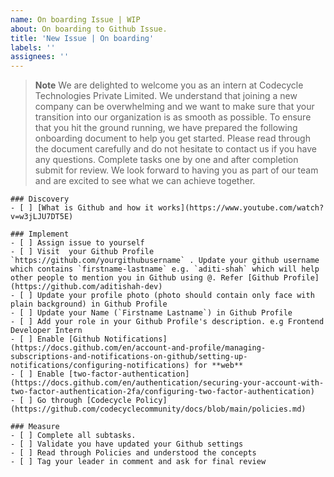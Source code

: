 ```yaml
---
name: On boarding Issue | WIP
about: On boarding to Github Issue.
title: 'New Issue | On boarding'
labels: ''
assignees: ''
---
```


> **Note**
We are delighted to welcome you as an intern at Codecycle Technologies Private Limited. We understand that joining a new company can be overwhelming and we want to make sure that your transition into our organization is as smooth as possible. To ensure that you hit the ground running, we have prepared the following onboarding document to help you get started.
Please read through the document carefully and do not hesitate to contact us if you have any questions. Complete tasks one by one and after completion submit for review.
We look forward to having you as part of our team and are excited to see what we can achieve together.

```[tasklist]
### Discovery
- [ ] [What is Github and how it works](https://www.youtube.com/watch?v=w3jLJU7DT5E)
```

```[tasklist]
### Implement
- [ ] Assign issue to yourself
- [ ] Visit  your Github Profile `https://github.com/yourgithubusername` . Update your github username which contains `firstname-lastname` e.g. `aditi-shah` which will help other people to mention you in Github using @. Refer [Github Profile](https://github.com/aditishah-dev)
- [ ] Update your profile photo (photo should contain only face with plain background) in Github Profile
- [ ] Update your Name (`Firstname Lastname`) in Github Profile
- [ ] Add your role in your Github Profile's description. e.g Frontend Developer Intern
- [ ] Enable [Github Notifications](https://docs.github.com/en/account-and-profile/managing-subscriptions-and-notifications-on-github/setting-up-notifications/configuring-notifications) for **web**
- [ ] Enable [two-factor-authentication](https://docs.github.com/en/authentication/securing-your-account-with-two-factor-authentication-2fa/configuring-two-factor-authentication)
- [ ] Go through [Codecycle Policy](https://github.com/codecyclecommunity/docs/blob/main/policies.md)
```

```[tasklist]
### Measure
- [ ] Complete all subtasks.
- [ ] Validate you have updated your Github settings
- [ ] Read through Policies and understood the concepts
- [ ] Tag your leader in comment and ask for final review
```
